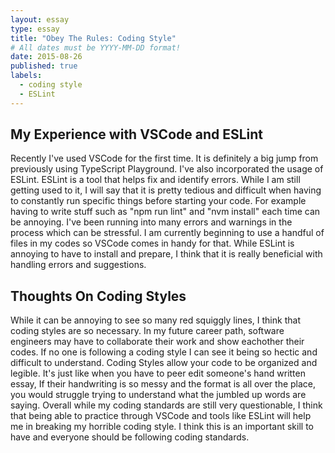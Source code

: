 ```yaml
---
layout: essay
type: essay
title: "Obey The Rules: Coding Style"
# All dates must be YYYY-MM-DD format!
date: 2015-08-26
published: true
labels:
  - coding style
  - ESLint
---
```

## My Experience with VSCode and ESLint
Recently I've used VSCode for the first time. It is definitely a big jump from previously using TypeScript Playground. I've also incorporated the usage of ESLint. ESLint is a tool that helps fix and identify errors. While I am still getting used to it, I will say that it is pretty tedious and difficult when having to constantly run specific things before starting your code. For example having to write stuff such as "npm run lint" and "nvm install" each time can be annoying. I've been running into many errors and warnings in the process which can be stressful. I am currently beginning to use a handful of files in my codes so VSCode comes in handy for that. While ESLint is annoying to have to install and prepare, I think that it is really beneficial with handling errors and suggestions. 

## Thoughts On Coding Styles
While it can be annoying to see so many red squiggly lines, I think that coding styles are so necessary. In my future career path, software engineers may have to collaborate their work and show eachother their codes. If no one is following a coding style I can see it being so hectic and difficult to understand. Coding Styles allow your code to be organized and legible. It's just like when you have to peer edit someone's hand written essay, If their handwriting is so messy and the format is all over the place, you would struggle trying to understand what the jumbled up words are saying. Overall while my coding standards are still very questionable, I think that being able to practice through VSCode and tools like ESLint will help me in breaking my horrible coding style. I think this is an important skill to have and everyone should be following coding standards. 
